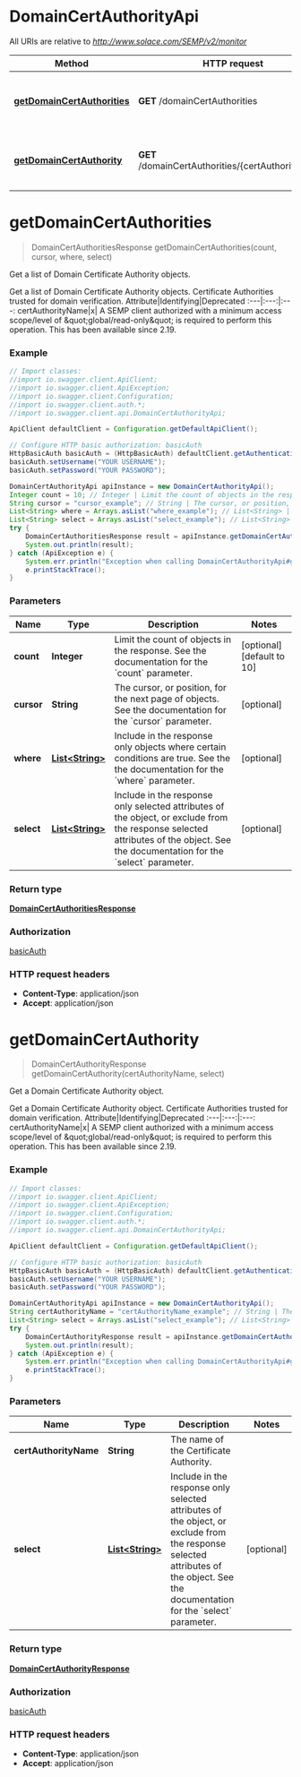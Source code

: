 # DomainCertAuthorityApi

All URIs are relative to *http://www.solace.com/SEMP/v2/monitor*

Method | HTTP request | Description
------------- | ------------- | -------------
[**getDomainCertAuthorities**](DomainCertAuthorityApi.md#getDomainCertAuthorities) | **GET** /domainCertAuthorities | Get a list of Domain Certificate Authority objects.
[**getDomainCertAuthority**](DomainCertAuthorityApi.md#getDomainCertAuthority) | **GET** /domainCertAuthorities/{certAuthorityName} | Get a Domain Certificate Authority object.


<a name="getDomainCertAuthorities"></a>
# **getDomainCertAuthorities**
> DomainCertAuthoritiesResponse getDomainCertAuthorities(count, cursor, where, select)

Get a list of Domain Certificate Authority objects.

Get a list of Domain Certificate Authority objects.  Certificate Authorities trusted for domain verification.   Attribute|Identifying|Deprecated :---|:---:|:---: certAuthorityName|x|    A SEMP client authorized with a minimum access scope/level of \&quot;global/read-only\&quot; is required to perform this operation.  This has been available since 2.19.

### Example
```java
// Import classes:
//import io.swagger.client.ApiClient;
//import io.swagger.client.ApiException;
//import io.swagger.client.Configuration;
//import io.swagger.client.auth.*;
//import io.swagger.client.api.DomainCertAuthorityApi;

ApiClient defaultClient = Configuration.getDefaultApiClient();

// Configure HTTP basic authorization: basicAuth
HttpBasicAuth basicAuth = (HttpBasicAuth) defaultClient.getAuthentication("basicAuth");
basicAuth.setUsername("YOUR USERNAME");
basicAuth.setPassword("YOUR PASSWORD");

DomainCertAuthorityApi apiInstance = new DomainCertAuthorityApi();
Integer count = 10; // Integer | Limit the count of objects in the response. See the documentation for the `count` parameter.
String cursor = "cursor_example"; // String | The cursor, or position, for the next page of objects. See the documentation for the `cursor` parameter.
List<String> where = Arrays.asList("where_example"); // List<String> | Include in the response only objects where certain conditions are true. See the the documentation for the `where` parameter.
List<String> select = Arrays.asList("select_example"); // List<String> | Include in the response only selected attributes of the object, or exclude from the response selected attributes of the object. See the documentation for the `select` parameter.
try {
    DomainCertAuthoritiesResponse result = apiInstance.getDomainCertAuthorities(count, cursor, where, select);
    System.out.println(result);
} catch (ApiException e) {
    System.err.println("Exception when calling DomainCertAuthorityApi#getDomainCertAuthorities");
    e.printStackTrace();
}
```

### Parameters

Name | Type | Description  | Notes
------------- | ------------- | ------------- | -------------
 **count** | **Integer**| Limit the count of objects in the response. See the documentation for the &#x60;count&#x60; parameter. | [optional] [default to 10]
 **cursor** | **String**| The cursor, or position, for the next page of objects. See the documentation for the &#x60;cursor&#x60; parameter. | [optional]
 **where** | [**List&lt;String&gt;**](String.md)| Include in the response only objects where certain conditions are true. See the the documentation for the &#x60;where&#x60; parameter. | [optional]
 **select** | [**List&lt;String&gt;**](String.md)| Include in the response only selected attributes of the object, or exclude from the response selected attributes of the object. See the documentation for the &#x60;select&#x60; parameter. | [optional]

### Return type

[**DomainCertAuthoritiesResponse**](DomainCertAuthoritiesResponse.md)

### Authorization

[basicAuth](../README.md#basicAuth)

### HTTP request headers

 - **Content-Type**: application/json
 - **Accept**: application/json

<a name="getDomainCertAuthority"></a>
# **getDomainCertAuthority**
> DomainCertAuthorityResponse getDomainCertAuthority(certAuthorityName, select)

Get a Domain Certificate Authority object.

Get a Domain Certificate Authority object.  Certificate Authorities trusted for domain verification.   Attribute|Identifying|Deprecated :---|:---:|:---: certAuthorityName|x|    A SEMP client authorized with a minimum access scope/level of \&quot;global/read-only\&quot; is required to perform this operation.  This has been available since 2.19.

### Example
```java
// Import classes:
//import io.swagger.client.ApiClient;
//import io.swagger.client.ApiException;
//import io.swagger.client.Configuration;
//import io.swagger.client.auth.*;
//import io.swagger.client.api.DomainCertAuthorityApi;

ApiClient defaultClient = Configuration.getDefaultApiClient();

// Configure HTTP basic authorization: basicAuth
HttpBasicAuth basicAuth = (HttpBasicAuth) defaultClient.getAuthentication("basicAuth");
basicAuth.setUsername("YOUR USERNAME");
basicAuth.setPassword("YOUR PASSWORD");

DomainCertAuthorityApi apiInstance = new DomainCertAuthorityApi();
String certAuthorityName = "certAuthorityName_example"; // String | The name of the Certificate Authority.
List<String> select = Arrays.asList("select_example"); // List<String> | Include in the response only selected attributes of the object, or exclude from the response selected attributes of the object. See the documentation for the `select` parameter.
try {
    DomainCertAuthorityResponse result = apiInstance.getDomainCertAuthority(certAuthorityName, select);
    System.out.println(result);
} catch (ApiException e) {
    System.err.println("Exception when calling DomainCertAuthorityApi#getDomainCertAuthority");
    e.printStackTrace();
}
```

### Parameters

Name | Type | Description  | Notes
------------- | ------------- | ------------- | -------------
 **certAuthorityName** | **String**| The name of the Certificate Authority. |
 **select** | [**List&lt;String&gt;**](String.md)| Include in the response only selected attributes of the object, or exclude from the response selected attributes of the object. See the documentation for the &#x60;select&#x60; parameter. | [optional]

### Return type

[**DomainCertAuthorityResponse**](DomainCertAuthorityResponse.md)

### Authorization

[basicAuth](../README.md#basicAuth)

### HTTP request headers

 - **Content-Type**: application/json
 - **Accept**: application/json

